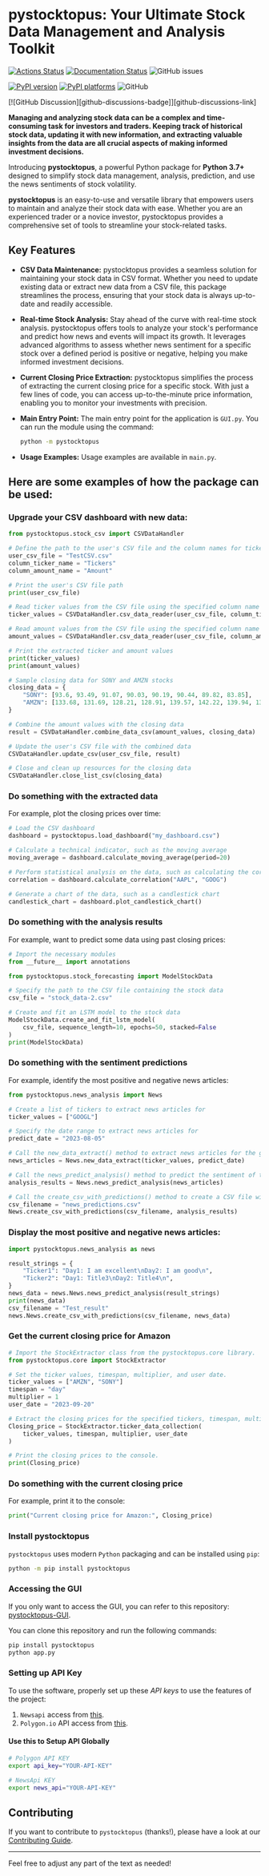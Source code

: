 # pystocktopus: Your Ultimate Stock Data Management and Analysis Toolkit

<!-- ![PyPI - Version](https://img.shields.io/pypi/v/pystocktopus)
![Codecov](https://img.shields.io/codecov/c/github/Akhil-Sharma30/pystocktopus)
![PyPI - License](https://img.shields.io/pypi/l/pystocktopus)
![GitHub](https://img.shields.io/github/license/Akhil-Sharma30/pystocktopus)
![GitHub Repo stars](https://img.shields.io/github/stars/Akhil-Sharma30/pystocktopus)
![GitHub Discussions](https://img.shields.io/github/discussions/Akhil-Sharma30/pystocktopus)
![PyPI - Python Version](https://img.shields.io/pypi/pyversions/pystocktopus)
![GitHub Workflow Status (with event)](https://img.shields.io/github/actions/workflow/status/Akhil-Sharma30/pystocktopus/CI) -->

[pypi-version]: https://img.shields.io/pypi/v/pystocktopus
[pypi-platforms]: https://img.shields.io/pypi/pyversions/pystocktopus
[pypi-link]: https://pypi.org/project/pystocktopus/
[actions-badge]:
  https://img.shields.io/github/actions/workflow/status/Akhil-Sharma30/pystocktopus/main.yml
[actions-link]: https://github.com/Akhil-Sharma30/pystocktopus/actions

[![Actions Status][actions-badge]][actions-link]
[![Documentation Status](https://readthedocs.org/projects/pystocktopus/badge/?version=latest)](https://pystocktopus.readthedocs.io/en/latest/?badge=latest)
![GitHub issues](https://img.shields.io/github/issues/Akhil-Sharma30/pystocktopus)

[![PyPI version][pypi-version]][pypi-link]
[![PyPI platforms][pypi-platforms]][pypi-link]
![GitHub](https://img.shields.io/github/license/Akhil-Sharma30/pystocktopus?color=green)

[![GitHub Discussion][github-discussions-badge]][github-discussions-link]

**Managing and analyzing stock data can be a complex and time-consuming task for
investors and traders. Keeping track of historical stock data, updating it with
new information, and extracting valuable insights from the data are all crucial
aspects of making informed investment decisions.**

Introducing **pystocktopus**, a powerful Python package for **Python 3.7+**
designed to simplify stock data management, analysis, prediction, and use the
news sentiments of stock volatility.

**pystocktopus** is an easy-to-use and versatile library that empowers users to
maintain and analyze their stock data with ease. Whether you are an experienced
trader or a novice investor, pystocktopus provides a comprehensive set of tools
to streamline your stock-related tasks.

## Key Features

- **CSV Data Maintenance:** pystocktopus provides a seamless solution for
  maintaining your stock data in CSV format. Whether you need to update existing
  data or extract new data from a CSV file, this package streamlines the
  process, ensuring that your stock data is always up-to-date and readily
  accessible.

- **Real-time Stock Analysis:** Stay ahead of the curve with real-time stock
  analysis. pystocktopus offers tools to analyze your stock's performance and
  predict how news and events will impact its growth. It leverages advanced
  algorithms to assess whether news sentiment for a specific stock over a
  defined period is positive or negative, helping you make informed investment
  decisions.

- **Current Closing Price Extraction:** pystocktopus simplifies the process of
  extracting the current closing price for a specific stock. With just a few
  lines of code, you can access up-to-the-minute price information, enabling you
  to monitor your investments with precision.

- **Main Entry Point:** The main entry point for the application is `GUI.py`.
  You can run the module using the command:

  ```bash
  python -m pystocktopus
  ```

- **Usage Examples:** Usage examples are available in `main.py`.

## Here are some examples of how the package can be used:

### Upgrade your CSV dashboard with new data:

```python
from pystocktopus.stock_csv import CSVDataHandler

# Define the path to the user's CSV file and the column names for tickers and amounts
user_csv_file = "TestCSV.csv"
column_ticker_name = "Tickers"
column_amount_name = "Amount"

# Print the user's CSV file path
print(user_csv_file)

# Read ticker values from the CSV file using the specified column name
ticker_values = CSVDataHandler.csv_data_reader(user_csv_file, column_ticker_name)

# Read amount values from the CSV file using the specified column name
amount_values = CSVDataHandler.csv_data_reader(user_csv_file, column_amount_name)

# Print the extracted ticker and amount values
print(ticker_values)
print(amount_values)

# Sample closing data for SONY and AMZN stocks
closing_data = {
    "SONY": [93.6, 93.49, 91.07, 90.03, 90.19, 90.44, 89.82, 83.85],
    "AMZN": [133.68, 131.69, 128.21, 128.91, 139.57, 142.22, 139.94, 137.85],
}

# Combine the amount values with the closing data
result = CSVDataHandler.combine_data_csv(amount_values, closing_data)

# Update the user's CSV file with the combined data
CSVDataHandler.update_csv(user_csv_file, result)

# Close and clean up resources for the closing data
CSVDataHandler.close_list_csv(closing_data)
```

### Do something with the extracted data

For example, plot the closing prices over time:

```python
# Load the CSV dashboard
dashboard = pystocktopus.load_dashboard("my_dashboard.csv")

# Calculate a technical indicator, such as the moving average
moving_average = dashboard.calculate_moving_average(period=20)

# Perform statistical analysis on the data, such as calculating the correlation between two stocks
correlation = dashboard.calculate_correlation("AAPL", "GOOG")

# Generate a chart of the data, such as a candlestick chart
candlestick_chart = dashboard.plot_candlestick_chart()
```

### Do something with the analysis results

For example, want to predict some data using past closing prices:

```python
# Import the necessary modules
from __future__ import annotations

from pystocktopus.stock_forecasting import ModelStockData

# Specify the path to the CSV file containing the stock data
csv_file = "stock_data-2.csv"

# Create and fit an LSTM model to the stock data
ModelStockData.create_and_fit_lstm_model(
    csv_file, sequence_length=10, epochs=50, stacked=False
)
print(ModelStockData)
```

### Do something with the sentiment predictions

For example, identify the most positive and negative news articles:

```python
from pystocktopus.news_analysis import News

# Create a list of tickers to extract news articles for
ticker_values = ["GOOGL"]

# Specify the date range to extract news articles for
predict_date = "2023-08-05"

# Call the new_data_extract() method to extract news articles for the given tickers and date range
news_articles = News.new_data_extract(ticker_values, predict_date)

# Call the news_predict_analysis() method to predict the sentiment of the news articles for each ticker
analysis_results = News.news_predict_analysis(news_articles)

# Call the create_csv_with_predictions() method to create a CSV file with the predicted sentiment for each ticker
csv_filename = "news_predictions.csv"
News.create_csv_with_predictions(csv_filename, analysis_results)
```

### Display the most positive and negative news articles:

```python
import pystocktopus.news_analysis as news

result_strings = {
    "Ticker1": "Day1: I am excellent\nDay2: I am good\n",
    "Ticker2": "Day1: Title3\nDay2: Title4\n",
}
news_data = news.News.news_predict_analysis(result_strings)
print(news_data)
csv_filename = "Test_result"
news.News.create_csv_with_predictions(csv_filename, news_data)
```

### Get the current closing price for Amazon

```python
# Import the StockExtractor class from the pystocktopus.core library.
from pystocktopus.core import StockExtractor

# Set the ticker values, timespan, multiplier, and user date.
ticker_values = ["AMZN", "SONY"]
timespan = "day"
multiplier = 1
user_date = "2023-09-20"

# Extract the closing prices for the specified tickers, timespan, multiplier, and user date.
Closing_price = StockExtractor.ticker_data_collection(
    ticker_values, timespan, multiplier, user_date
)

# Print the closing prices to the console.
print(Closing_price)
```

### Do something with the current closing price

For example, print it to the console:

```python
print("Current closing price for Amazon:", Closing_price)
```

### Install pystocktopus

`pystocktopus` uses modern `Python` packaging and can be installed using `pip`:

```bash
python -m pip install pystocktopus
```

### Accessing the GUI

If you only want to access the GUI, you can refer to this repository:
[pystocktopus-GUI](https://github.com/Akhil-Sharma30/pystocktopus-GUI).

You can clone this repository and run the following commands:

```bash
pip install pystocktopus
python app.py
```

### Setting up API Key

To use the software, properly set up these _API keys_ to use the features of the
project:

1. `Newsapi` access from [this](https://newsapi.org/).
2. `Polygon.io` API access from [this](https://polygon.io/).

#### Use this to Setup API Globally

```bash
# Polygon API KEY
export api_key="YOUR-API-KEY"

# NewsApi KEY
export news_api="YOUR-API-KEY"
```

## Contributing

If you want to contribute to `pystocktopus` (thanks!), please have a look at our
[Contributing Guide](https://github.com/Akhil-Sharma30/pystocktopus/blob/main/CONTRIBUTING.md).

---

Feel free to adjust any part of the text as needed!
